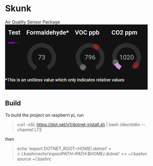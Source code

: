 # Skunk

Air Quality Sensor Package
![Alt text](skunk2.gif)

## Build

To build the project on raspberri pi, run
> curl -sSL <https://dot.net/v1/dotnet-install.sh> | bash /dev/stdin --channel LTS

then
>  echo 'export DOTNET_ROOT=$HOME/.dotnet' >> ~/.bashrc
echo 'export PATH=$PATH:$HOME/.dotnet' >> ~/.bashrc
source ~/.bashrc